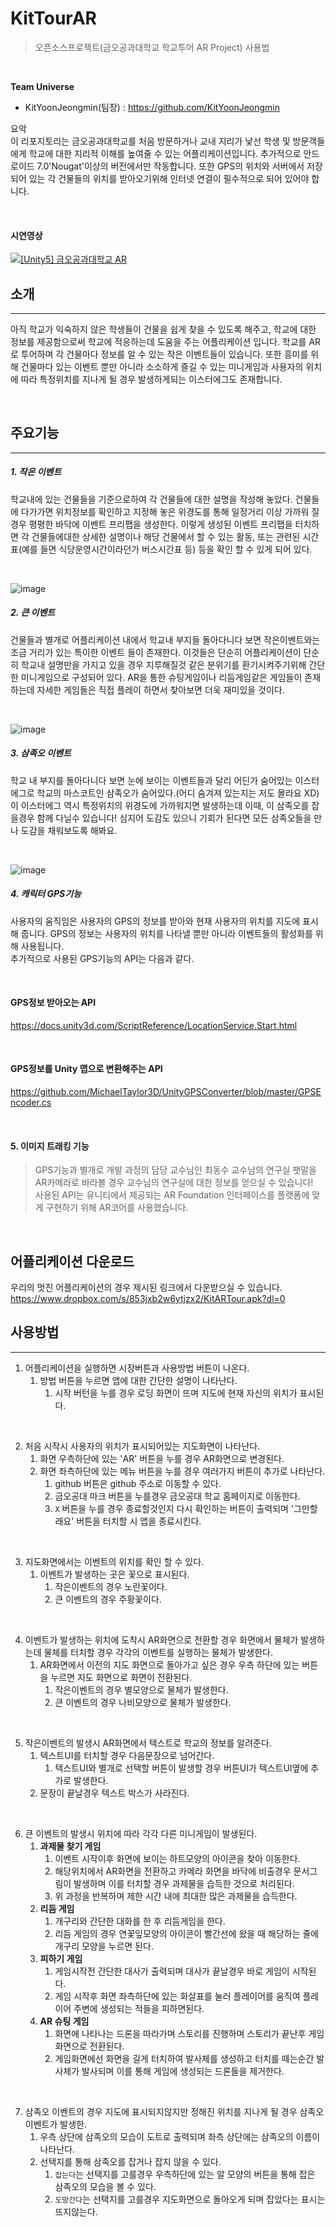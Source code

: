 # KitTourAR
> 오픈소스프로젝트(금오공과대학교 학교투어 AR Project) 사용법

<br/>

**Team Universe**
- KitYoonJeongmin(팀장) : https://github.com/KitYoonJeongmin

요악  
이 리포지토리는 금오공과대학교를 처음 방문하거나 교내 지리가 낯선 학생 및 방문객들에게 학교에 대한 지리적 이해를 높여줄 수 있는 어플리케이션입니다. 추가적으로 안드로이드 7.0'Nougat'이상의 버전에서만 작동합니다. 또한 GPS의 위치와 서버에서 저장되어 있는 각 건물들의 위치를 받아오기위해 인터넷 연결이 필수적으로 되어 있어야 합니다.

<br/>

#### 시연영상  
[![[Unity5] 금오공과대학교 AR](http://img.youtube.com/vi/fs6GoU8HAss/0.jpg)](https://www.youtube.com/watch?v=fs6GoU8HAss)


## 소개
***
아직 학교가 익숙하지 않은 학생들이 건물을 쉽게 찾을 수 있도록 해주고, 학교에 대한 정보를 제공함으로써 학교에 적응하는데 도움을 주는 어플리케이션 입니다. 학교를 AR로 투어하며 각 건물마다 정보를 알 수 있는 작은 이벤트들이 있습니다. 또한 흥미를 위해 건물마다 있는 이벤트 뿐만 아니라 소소하게 즐길 수 있는 미니게임과 사용자의 위치에 따라 특정위치를 지나게 될 경우 발생하게되는 이스터에그도 존재합니다.

<br/>

## 주요기능
***
##### 1. 작은 이벤트  
 학교내에 있는 건물들을 기준으로하여 각 건물들에 대한 설명을 작성해 놓았다. 건물들에 다가가면 위치정보를 확인하고 지정해 놓은 위경도를 통해 일정거리 이상 가까워 질 경우 평평한 바닥에 이벤트 프리팹을 생성한다. 이렇게 생성된 이벤트 프리팹을 터치하면 각 건물들에대한 상세한 설명이나 해당 건물에서 할 수 있는 활동, 또는 관련된 시간표(예를 들면 식당운영시간이라던가 버스시간표 등) 등을 확인 할 수 있게 되어 있다.  

<br/>

 ![image](https://user-images.githubusercontent.com/37210406/206257596-1d836181-6a84-46e0-8921-3410503edd49.png)  

##### 2. 큰 이벤트  
 건물들과 별개로 어플리케이션 내에서 학교내 부지들 돌아다니다 보면 작은이벤트와는 조금 거리가 있는 특이한 이벤트 들이 존재한다. 이것들은 단순히 어플리케이션이 단순히 학교내 설명만을 가지고 있을 경우 지루해질것 같은 분위기를 환기시켜주기위해 간단한 미니게임으로 구성되어 있다. AR을 통한 슈팅게임이나 리듬게임같은 게임들이 존재하는데 자세한 게임들은 직접 플레이 하면서 찾아보면 더욱 재미있을 것이다.  

<br/>

![image](https://user-images.githubusercontent.com/37210406/206258068-306c5c7e-f029-4e06-a1fb-0cc0ea147e9f.png)  

##### 3. 삼족오 이벤트  
 학교 내 부지를 돌아다니다 보면 눈에 보이는 이벤트들과 달리 어딘가 숨어있는 이스터에그로 학교의 마스코트인 삼족오가 숨어있다.(어디 숨겨져 있는지는 저도 몰라요 XD) 이 이스터에그 역시 특정위치의 위경도에 가까워지면 발생하는데 이때, 이 삼족오를 잡을경우 함께 다닐수 있습니다! 심지어 도감도 있으니 기회가 된다면 모든 삼족오들을 만나 도감을 채워보도록 해봐요.  

<br/>

![image](https://user-images.githubusercontent.com/37210406/206258255-1b8f2c7c-346f-4536-a121-5bc1c2ac8ab5.png)  

##### 4. 캐릭터 GPS기능  
 사용자의 움직임은 사용자의 GPS의 정보를 받아와 현재 사용자의 위치를 지도에 표시해 줍니다. GPS의 정보는 사용자의 위치를 나타낼 뿐만 아니라 이벤트들의 활성화를 위해 사용됩니다.  
 추가적으로 사용된 GPS기능의 API는 다음과 같다.  

<br/>

  #### GPS정보 받아오는 API  
 https://docs.unity3d.com/ScriptReference/LocationService.Start.html  

<br/>

  #### GPS정보를 Unity 맵으로 변환해주는 API  
 https://github.com/MichaelTaylor3D/UnityGPSConverter/blob/master/GPSEncoder.cs  

<br/>

#### 5. 이미지 트래킹 기능  
> GPS기능과 별개로 개발 과정의 담당 교수님인 최동수 교수님의 연구실 팻말을 AR카메라로 바라볼 경우 교수님의 연구실에 대한 정보를 얻으실 수 있습니다! <br/>
> 사용된 API는 유니티에서 제공되는 AR Foundation 인터페이스를 플랫폼에 맞게 구현하기 위해 AR코어를 사용했습니다.

<br/>


## 어플리케이션 다운로드  
 우리의 멋진 어플리케이션의 경우 제시된 링크에서 다운받으실 수 있습니다.  
  https://www.dropbox.com/s/853jxb2w6ytjzx2/KitARTour.apk?dl=0  

## 사용방법  
---
1. 어플리케이션을 실행하면 시장버튼과 사용방법 버튼이 나온다.  
   1. 방법 버튼을 누르면 앱에 대한 간단한 설명이 나타난다.  
      1. 시작 버턴을 누를 경우 로딩 화면이 뜨며 지도에 현재 자신의 위치가 표시된다.  

<br/>

2. 처음 시작시 사용자의 위치가 표시되어있는 지도화면이 나타난다.  
   1. 화면 우측하단에 있는 'AR' 버튼을 누를 경우 AR화면으로 변경된다.  
   2.  화면 좌측하단에 있는 메뉴 버튼을 누를 경우 여러가지 버튼이 추가로 나타난다.
         1. github 버튼은 github 주소로 이동할 수 있다.
         2. 금오공대 마크 버튼을 누를경우 금오공대 학교 홈페이지로 이동한다. 
         3. `X` 버튼을 누를 경우 종료할것인지 다시 확인하는 버튼이 출력되며 '그만할래요' 버튼을 터치할 시 앱을 종료시킨다.  

<br/>

3. 지도화면에서는 이벤트의 위치를 확인 할 수 있다. 
   1. 이벤트가 발생하는 곳은 꽃으로 표시된다. 
      1. 작은이벤트의 경우 노란꽃이다.  
      2. 큰 이벤트의 경우 주황꽃이다.  

<br/>

4. 이벤트가 발생하는 위치에 도착시 AR화면으로 전환할 경우 화면에서 물체가 발생하는데 물체를 터치할 경우 각각의 이벤트를 실행하는 물체가 발생한다. 
   1. AR화면에서 이전의 지도 화면으로 돌아가고 싶은 경우 우측 하단에 있는 버튼을 누르면 지도 화면으로 화면이 전환된다. 
      1. 작은이벤트의 경우 별모양으로 물체가 발생한다. 
      2. 큰 이벤트의 경우 나비모양으로 물체가 발생한다.  

<br/>

5. 작은이벤트의 발생시 AR화면에서 텍스트로 학교의 정보를 알려준다.  
   1. 텍스트UI를 터치할 경우 다음문장으로 넘어간다.  
      1. 텍스트UI와 별개로 선택할 버튼이 발생할 경우 버튼UI가 텍스트UI옆에 추가로 발생한다.  
   2. 문장이 끝날경우 텍스트 박스가 사라진다.  

<br/>

6. 큰 이벤트의 발생시 위치에 따라 각각 다른 미니게임이 발생된다.  
   1. **과제물 찾기 게임**
      1. 이벤트 시작이후 화면에 보이는 하트모양의 아이콘을 찾아 이동한다. 
      2. 해당위치에서 AR화면을 전환하고 카메라 화면을 바닥에 비출경우 문서그림이 발생하며 이를 터치할 경우 과제물을 습득한 것으로 처리된다.
      3. 위 과정을 반복하며 제한 시간 내에 최대한 많은 과제물을 습득한다.  
   2. **리듬 게임**  
      1. 개구리와 간단한 대화를 한 후 리듬게임을 한다. 
      2. 리듬 게임의 경우 연꽃잎모양의 아이콘이 빨간선에 왔을 때 해당하는 줄에 개구리 모양을 누르면 된다.  
   3. **피하기 게임**
      1. 게임시작전 간단한 대사가 출력되며 대사가 끝날경우 바로 게임이 시작된다.
      2. 게임 시작후 화면 좌측하단에 있는 화살표를 눌러 플레이어를 움직여 플레이어 주변에 생성되는 적들을 피하면된다.  
   4. **AR 슈팅 게임**  
      1. 화면에 나타나는 드론을 따라가며 스토리를 진행하며 스토리가 끝난후 게임화면으로 전환된다.
      2. 게임화면에선 화면을 길게 터치하여 발사체를 생성하고 터치를 떼는순간 발사체가 발사되며 이를 통해 게임에 생성되는 드론들을 제거한다.  

<br/>

7. 삼족오 이벤트의 경우 지도에 표시되지않지만 정해진 위치를 지나게 될 경우 삼족오 이벤트가 발생한.
   1. 우측 상단에 삼족오의 모습이 도트로 출력되며 좌측 상단에는 삼족오의 이름이 나타난다.
   2. 선택지를 통해 삼족오를 잡거나 잡지 않을 수 있다.
      1. `잡는다`는 선택지를 고를경우 우측하단에 있는 알 모양의 버튼을 통해 잡은 삼족오의 모습을 볼 수 있다. 
      2. `도망간다`는 선택지를 고를경우 지도화면으로 돌아오게 되며 잡았다는 표시는 뜨지않는다.



